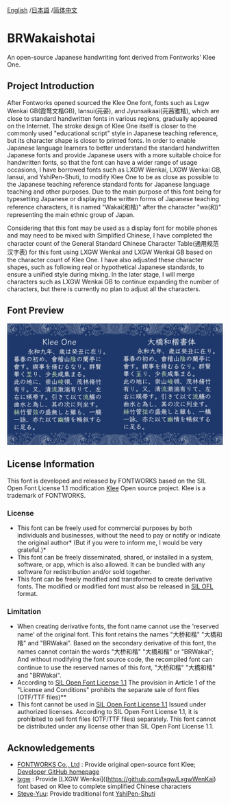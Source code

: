 [English](https://github.com/BridgeRiver/BRWakaishotai) /[日本語](README-JP.md) /[简体中文](README-SC.md) 

# BRWakaishotai

An open-source Japanese handwriting font derived from Fontworks' Klee One. 

## Project Introduction

After Fontworks opened sourced the Klee One font, fonts such as Lxgw Wenkai GB(霞鹜文楷GB), Iansui(芫荽), and Jyunsaikaai(芫茜雅楷), which are close to standard handwritten fonts in various regions, gradually appeared on the Internet. The stroke design of Klee One itself is closer to the commonly used "educational script" style in Japanese teaching reference, but its character shape is closer to printed fonts. In order to enable Japanese language learners to better understand the standard handwritten Japanese fonts and provide Japanese users with a more suitable choice for handwritten fonts, so that the font can have a wider range of usage occasions, I have borrowed fonts such as LXGW Wenkai, LXGW Wenkai GB, Iansui, and YshiPen-Shuti, to modify Klee One to be as close as possible to the Japanese teaching reference standard fonts for Japanese language teaching and other purposes. Due to the main purpose of this font being for typesetting Japanese or displaying the written forms of Japanese teaching reference characters, it is named "Wakai(和楷)" after the character "wa(和)" representing the main ethnic group of Japan.

Considering that this font may be used as a display font for mobile phones and may need to be mixed with Simplified Chinese, I have completed the character count of the General Standard Chinese Character Table(通用规范汉字表) for this font using LXGW Wenkai and LXGW Wenkai GB based on the character count of Klee One. I have also adjusted these character shapes, such as following real or hypothetical Japanese standards, to ensure a unified style during mixing. In the later stage, I will merge characters such as LXGW Wenkai GB to continue expanding the number of characters, but there is currently no plan to adjust all the characters.

## Font Preview

![sample](https://github.com/BridgeRiver/BRWakaishotai/blob/main/preview/%E5%AD%97%E4%BD%93%E9%A2%84%E8%A7%88_01.png)

## License Information

This font is developed and released by FONTWORKS based on the SIL Open Font License 1.1 modification [Klee](https://github.com/fontworks-fonts/Klee) Open source project. Klee is a trademark of FONTWORKS.

### License

- This font can be freely used for commercial purposes by both individuals and businesses, without the need to pay or notify or indicate the original author* (But if you were to inform me, I would be very grateful.)*
- This font can be freely disseminated, shared, or installed in a system, software, or app, which is also allowed. It can be bundled with any software for redistribution and/or sold together.
- This font can be freely modified and transformed to create derivative fonts. The modified or modified font must also be released in [SIL OFL](https://openfontlicense.org) format.

### Limitation

- When creating derivative fonts, the font name cannot use the 'reserved name' of the original font. This font retains the names "大桥和楷" "大橋和楷" and "BRWakai". Based on the secondary derivative of this font, the names cannot contain the words "大桥和楷" "大橋和楷" or "BRWakai"; And without modifying the font source code, the recompiled font can continue to use the reserved names of this font, "大桥和楷" "大橋和楷" and "BRWakai".
- According to [SIL Open Font License 1.1](https://openfontlicense.org) The provision in Article 1 of the "License and Conditions" prohibits the separate sale of font files (OTF/TTF files)**
- This font cannot be used in [SIL Open Font License 1.1](https://openfontlicense.org) Issued under authorized licenses.
According to SIL Open Font License 1.1, it is prohibited to sell font files (OTF/TTF files) separately.
This font cannot be distributed under any license other than SIL Open Font License 1.1.

## Acknowledgements
- [FONTWORKS Co., Ltd](http://fontworks.co.jp) : Provide original open-source font Klee;  [Developer GitHub homepage](https://github.com/fontworks-fonts/)
- [lxgw](https://github.com/lxgw) : Provide [LXGW Wenkai]((https://github.com/lxgw/LxgwWenKai) font based on Klee to complete simplified Chinese characters
- [Steve-Yuu](https://github.com/Steve-Yuu): Provide traditional font [YshiPen-Shuti](https://github.com/Steve-Yuu/YshiPen-Shuti) 
